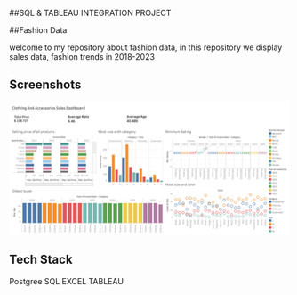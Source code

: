 
##SQL & TABLEAU INTEGRATION PROJECT

##Fashion Data 


welcome to my repository about fashion data, in this repository we display sales data, fashion trends in 2018-2023

## Screenshots

![img alt](https://github.com/MBagasA/SQL-TABLEAU-FOR-DATA-ANALYST/blob/bfaeb3b907945cd5b6bae93f50314b9dceb57983/Fashion%20Data/Dashboard%20data.png)

## Tech Stack

Postgree SQL
EXCEL
TABLEAU

